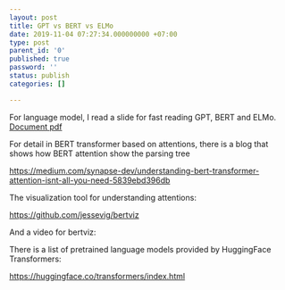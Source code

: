 ```yaml
---
layout: post
title: GPT vs BERT vs ELMo
date: 2019-11-04 07:27:34.000000000 +07:00
type: post
parent_id: '0'
published: true
password: ''
status: publish
categories: []

---
```


For language model, I read a slide for fast reading GPT, BERT and ELMo.
[Document pdf](
https://52paper.github.io/20181018_gaojun.pdf)

For detail in BERT transformer based on attentions, there is a blog that shows how BERT attention show the parsing tree

<https://medium.com/synapse-dev/understanding-bert-transformer-attention-isnt-all-you-need-5839ebd396db>

The visualization tool for understanding attentions:

<https://github.com/jessevig/bertviz>

And a video for bertviz:

There is a list of pretrained language models provided by HuggingFace Transformers:

<https://huggingface.co/transformers/index.html>


